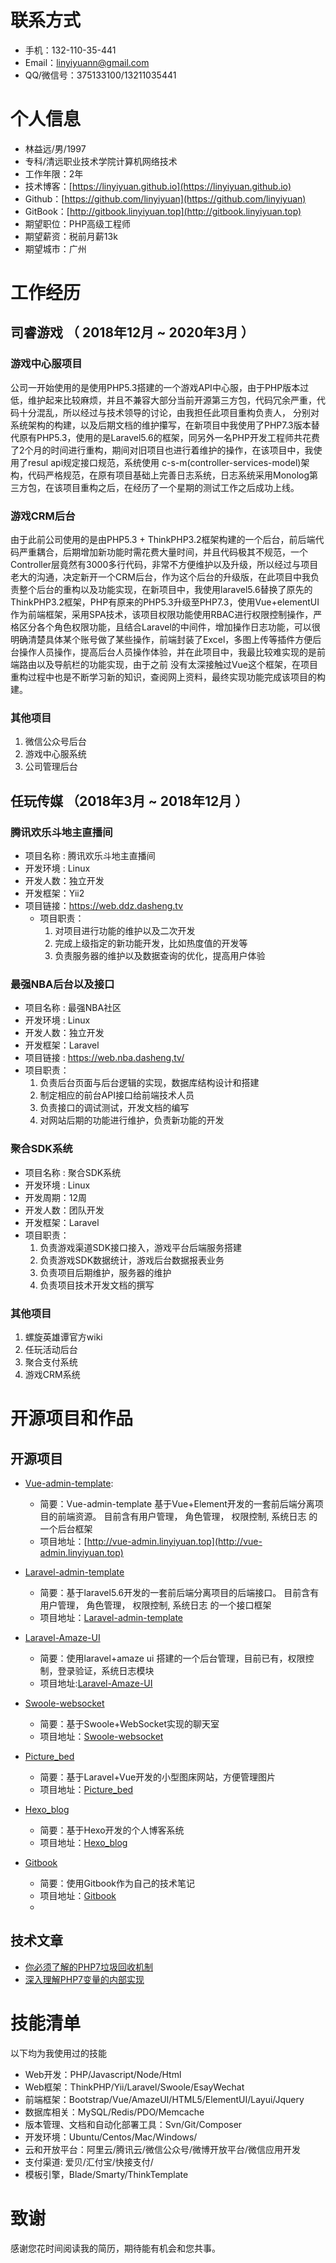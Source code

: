 
# 联系方式
- 手机：132-110-35-441
- Email：linyiyuann@gmail.com
- QQ/微信号：375133100/13211035441

# 个人信息

 - 林益远/男/1997 
 - 专科/清远职业技术学院计算机网络技术
 - 工作年限：2年
 - 技术博客：[https://linyiyuan.github.io](https://linyiyuan.github.io)
 - Github：[https://github.com/linyiyuan](https://github.com/linyiyuan)
 - GitBook：[http://gitbook.linyiyuan.top](http://gitbook.linyiyuan.top)
 - 期望职位：PHP高级工程师
 - 期望薪资：税前月薪13k
 - 期望城市：广州

# 工作经历
## 司睿游戏 （ 2018年12月 ~ 2020年3月 ）

### 游戏中心服项目 
公司一开始使用的是使用PHP5.3搭建的一个游戏API中心服，由于PHP版本过低，维护起来比较麻烦，并且不兼容大部分当前开源第三方包，代码冗余严重，代码十分混乱，所以经过与技术领导的讨论，由我担任此项目重构负责人， 分别对系统架构的构建，以及后期文档的维护攥写，在新项目中我使用了PHP7.3版本替代原有PHP5.3，使用的是Laravel5.6的框架，同另外一名PHP开发工程师共花费了2个月的时间进行重构，期间对旧项目也进行着维护的操作，在该项目中，我使用了resul api规定接口规范，系统使用 c-s-m(controller-services-model)架构，代码严格规范，在原有项目基础上完善日志系统，日志系统采用Monolog第三方包，在该项目重构之后，在经历了一个星期的测试工作之后成功上线。

### 游戏CRM后台
由于此前公司使用的是由PHP5.3 + ThinkPHP3.2框架构建的一个后台，前后端代码严重耦合，后期增加新功能时需花费大量时间，并且代码极其不规范，一个Controller层竟然有3000多行代码，非常不方便维护以及升级，所以经过与项目老大的沟通，决定新开一个CRM后台，作为这个后台的升级版，在此项目中我负责整个后台的重构以及功能实现，在新项目中，我使用laravel5.6替换了原先的ThinkPHP3.2框架，PHP有原来的PHP5.3升级至PHP7.3，使用Vue+elementUI作为前端框架，采用SPA技术，该项目权限功能使用RBAC进行权限控制操作，严格区分各个角色权限功能，且结合Laravel的中间件，增加操作日志功能，可以很明确清楚具体某个账号做了某些操作，前端封装了Excel，多图上传等插件方便后台操作人员操作，提高后台人员操作体验，并在此项目中，我最比较难实现的是前端路由以及导航栏的功能实现，由于之前
没有太深接触过Vue这个框架，在项目重构过程中也是不断学习新的知识，查阅网上资料，最终实现功能完成该项目的构建。

### 其他项目
1. 微信公众号后台
2. 游戏中心服系统
3. 公司管理后台
 
## 任玩传媒 （2018年3月 ~ 2018年12月 ）

### 腾讯欢乐斗地主直播间
- 项目名称 : 腾讯欢乐斗地主直播间
- 开发环境 : Linux
- 开发人数：独立开发
- 开发框架：Yii2
- 项目链接：https://web.ddz.dasheng.tv
  - 项目职责：
    1. 对项目进行功能的维护以及二次开发
    2. 完成上级指定的新功能开发，比如热度值的开发等
    3. 负责服务器的维护以及数据查询的优化，提高用户体验

### 最强NBA后台以及接口
- 项目名称 : 最强NBA社区
- 开发环境 : Linux
- 开发人数：独立开发
- 开发框架：Laravel
- 项目链接 : https://web.nba.dasheng.tv/
- 项目职责：
    1. 负责后台页面与后台逻辑的实现，数据库结构设计和搭建
    2. 制定相应的前台API接口给前端技术人员
    3. 负责接口的调试测试，开发文档的编写
    4. 对网站后期的功能进行维护，负责新功能的开发

### 聚合SDK系统
- 项目名称 : 聚合SDK系统
- 开发环境 : Linux
- 开发周期：12周
- 开发人数：团队开发
- 开发框架：Laravel
- 项目职责：
    1. 负责游戏渠道SDK接口接入，游戏平台后端服务搭建
    2. 负责游戏SDK数据统计，游戏后台数据报表业务
    3. 负责项目后期维护，服务器的维护
    4. 负责项目技术开发文档的撰写

### 其他项目
1. 螺旋英雄谭官方wiki
2. 任玩活动后台
3. 聚合支付系统
4. 游戏CRM系统

# 开源项目和作品

## 开源项目
  - [Vue-admin-template](http://vue-admin.linyiyuan.top):
    - 简要：Vue-admin-template 基于Vue+Element开发的一套前后端分离项目的前端资源。 目前含有用户管理， 角色管理， 权限控制, 系统日志 的一个后台框架
    - 项目地址：[http://vue-admin.linyiyuan.top](http://vue-admin.linyiyuan.top) 
    
- [Laravel-admin-template](http://vue-admin.linyiyuan.top)
    - 简要：基于laravel5.6开发的一套前后端分离项目的后端接口。 目前含有用户管理， 角色管理， 权限控制, 系统日志 的一个接口框架
    - 项目地址：[Laravel-admin-template](http://vue-admin.linyiyuan.top)

- [Laravel-Amaze-UI](http://laravel-amaze-ui.linyiyuan.top)
    - 简要：使用laravel+amaze ui 搭建的一个后台管理，目前已有，权限控制，登录验证，系统日志模块
    - 项目地址:[Laravel-Amaze-UI](http://laravel-amaze-ui.linyiyuan.top)
  
- [Swoole-websocket](http://webchat.linyiyuan.top)
    - 简要：基于Swoole+WebSocket实现的聊天室
    - 项目地址：[Swoole-websocket](http://webchat.linyiyuan.top)

- [Picture_bed](http://album.linyiyuan.top)
    - 简要：基于Laravel+Vue开发的小型图床网站，方便管理图片
    - 项目地址：[Picture_bed](http://album.linyiyuan.top)

- [Hexo_blog](https://linyiyuan.github.io)
    - 简要：基于Hexo开发的个人博客系统
    - 项目地址：[Hexo_blog](https://linyiyuan.github.io)

 - [Gitbook](http://gitbook.linyiyuan.top)
     - 简要：使用Gitbook作为自己的技术笔记
     - 项目地址：[Gitbook](http://gitbook.linyiyuan.top)
     - 
## 技术文章
- [你必须了解的PHP7垃圾回收机制](https://linyiyuan.github.io/p/009a.html)
- [深入理解PHP7变量的内部实现](https://linyiyuan.github.io/p/008a.html)

# 技能清单
以下均为我使用过的技能

- Web开发：PHP/Javascript/Node/Html
- Web框架：ThinkPHP/Yii/Laravel/Swoole/EsayWechat
- 前端框架：Bootstrap/Vue/AmazeUI/HTML5/ElementUI/Layui/Jquery
- 数据库相关：MySQL/Redis/PDO/Memcache
- 版本管理、文档和自动化部署工具：Svn/Git/Composer
- 开发环境：Ubuntu/Centos/Mac/Windows/
- 云和开放平台：阿里云/腾讯云/微信公众号/微博开放平台/微信应用开发
- 支付渠道: 爱贝/汇付宝/快接支付/
- 模板引擎，Blade/Smarty/ThinkTemplate

# 致谢
感谢您花时间阅读我的简历，期待能有机会和您共事。